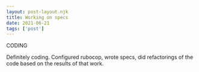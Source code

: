 ```yaml
---
layout: post-layout.njk
title: Working on specs
date: 2021-06-21
tags: ['post']
---
```

<!-- Excerpt Start -->
CODING
<!-- Excerpt End -->

Definitely coding. Configured rubocop, wrote specs, did refactorings of the code based on the results of that work.
